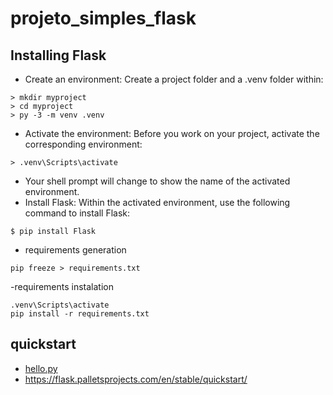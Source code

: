 # projeto_simples_flask

## Installing Flask
- Create an environment: Create a project folder and a .venv folder within:


```
> mkdir myproject
> cd myproject
> py -3 -m venv .venv
```

- Activate the environment: Before you work on your project, activate the corresponding environment:


`> .venv\Scripts\activate`

- Your shell prompt will change to show the name of the activated environment.
- Install Flask: Within the activated environment, use the following command to install Flask:

`$ pip install Flask`

- requirements generation
```
pip freeze > requirements.txt

```

-requirements instalation

```
.venv\Scripts\activate
pip install -r requirements.txt
```

## quickstart
- [hello.py](myproject/hello.py)
- https://flask.palletsprojects.com/en/stable/quickstart/

